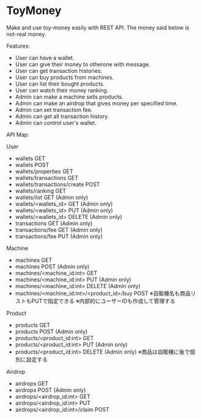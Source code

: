 # ToyMoney
Make and use toy-money easily with REST API.
The money said below is not-real money.

Features:
- User can have a wallet.
- User can give their money to otherone with message.
- User can get transaction histories.
- User can buy products from machines.
- User can list their bought products.
- User can watch their money ranking.
- Admin can make a machine sells products.
- Admin can make an airdrop that gives money per specified time.
- Admin can set transaction fee.
- Admin can get all transaction history.
- Admin can control user's wallet.

API Map:

User
- wallets GET
- wallets POST
- wallets/properties GET
- wallets/transactions GET
- wallets/transactions/create POST
- wallets/ranking GET
- wallets/list GET (Admin only)
- wallets/<wallets_id> GET (Admin only)
- wallets/<wallets_id> PUT (Admin only)
- wallets/<wallets_id> DELETE (Admin only)
- transactions GET (Admin only)
- transactions/fee GET (Admin only)
- transactions/fee PUT (Admin only)

Machine
- machines GET
- machines POST (Admin only)
- machines/<machine_id:int> GET
- machines/<machine_id:int> PUT (Admin only)
- machines/<machine_id:int> DELETE  (Admin only)
- machines/<machine_id:int>/<product_id>/buy POST
※自販機名も商品リストもPUTで指定できる
※内部的にユーザーIDも作成して管理する

Product
- products GET
- products POST (Admin only)
- products/<product_id:int> GET
- products/<product_id:int> PUT (Admin only)
- products/<product_id:int> DELETE (Admin only)
※商品は自販機に後で個別に設定する

Airdrop
- airdrops GET
- airdrops POST (Admin only)
- airdrops/<airdrop_id:int> GET
- airdrops/<airdrop_id:int> PUT
- airdrops/<airdrop_id:int>/claim POST
